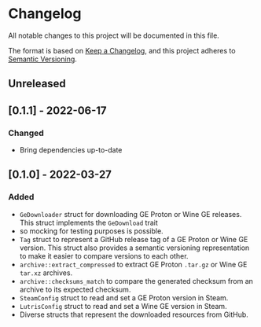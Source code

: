 # Changelog

All notable changes to this project will be documented in this file.

The format is based on [Keep a Changelog](https://keepachangelog.com/en/1.0.0/), and this project adheres
to [Semantic Versioning](https://semver.org/spec/v2.0.0.html).

## Unreleased

## [0.1.1] - 2022-06-17

### Changed

* Bring dependencies up-to-date

## [0.1.0] - 2022-03-27

### Added

* `GeDownloader` struct for downloading GE Proton or Wine GE releases. This struct implements the `GeDownload` trait
* so mocking for testing purposes is possible.
* `Tag` struct to represent a GitHub release tag of a GE Proton or Wine GE version. This struct also provides a semantic
  versioning representation to make it easier to compare versions to each other.
* `archive::extract_compressed` to extract GE Proton `.tar.gz` or Wine GE `tar.xz` archives.
* `archive::checksums_match` to compare the generated checksum from an archive to its expected checksum.
* `SteamConfig` struct to read and set a GE Proton version in Steam.
* `LutrisConfig` struct to read and set a Wine GE version in Steam.
* Diverse structs that represent the downloaded resources from GitHub.

